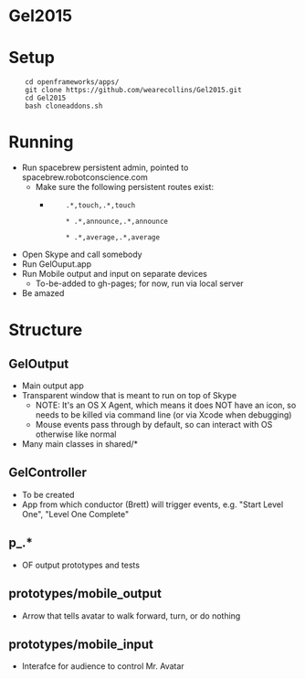 # Gel2015

# Setup
``` 
	cd openframeworks/apps/
	git clone https://github.com/wearecollins/Gel2015.git
	cd Gel2015
	bash cloneaddons.sh
```

# Running
* Run spacebrew persistent admin, pointed to spacebrew.robotconscience.com
	* Make sure the following persistent routes exist:
		* 	``` 
				.*,touch,.*,touch

				* .*,announce,.*,announce
				
				* .*,average,.*,average
			```
* Open Skype and call somebody
* Run GelOuput.app
* Run Mobile output and input on separate devices
	* To-be-added to gh-pages; for now, run via local server
* Be amazed

# Structure

## GelOutput
* Main output app
* Transparent window that is meant to run on top of Skype
	* NOTE: It's an OS X Agent, which means it does NOT have an icon, so needs to be killed via command line (or via Xcode when debugging)
	* Mouse events pass through by default, so can interact with OS otherwise like normal
* Many main classes in shared/*

## GelController
* To be created
* App from which conductor (Brett) will trigger events, e.g. "Start Level One", "Level One Complete"

## p_.*
* OF output prototypes and tests

## prototypes/mobile_output
* Arrow that tells avatar to walk forward, turn, or do nothing

## prototypes/mobile_input
* Interafce for audience to control Mr. Avatar
